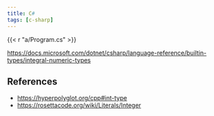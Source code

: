 ```yaml
---
title: C#
tags: [c-sharp]
---
```


{{< r "a/Program.cs" >}}

<https://docs.microsoft.com/dotnet/csharp/language-reference/builtin-types/integral-numeric-types>

## References

- <https://hyperpolyglot.org/cpp#int-type>
- <https://rosettacode.org/wiki/Literals/Integer>
